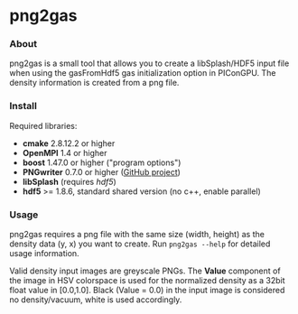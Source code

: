 png2gas
================================================================

### About

png2gas is a small tool that allows you to create a libSplash/HDF5 input file
when using the gasFromHdf5 gas initialization option in PIConGPU.
The density information is created from a png file.


### Install

Required libraries:
 - **cmake** 2.8.12.2 or higher
 - **OpenMPI** 1.4 or higher
 - **boost** 1.47.0 or higher ("program options")
 - **PNGwriter** 0.7.0 or higher ([GitHub project](https://github.com/pngwriter/pngwriter))
 - **libSplash** (requires *hdf5*)
 - **hdf5** >= 1.8.6, standard shared version (no c++, enable parallel)


### Usage

png2gas requires a png file with the same size (width, height) as the density data (y, x)
you want to create. Run `png2gas --help` for detailed usage information.

Valid density input images are greyscale PNGs. The **Value** component of the image in
HSV colorspace is used for the normalized density as a 32bit float value in [0.0,1.0].
Black (Value = 0.0) in the input image is considered no density/vacuum, white is used accordingly.

